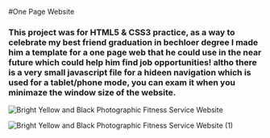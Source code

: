 #One Page Website

<h3> This project was for HTML5 & CSS3 practice, as a way to celebrate my best friend graduation in bechloer degree I made him a template for a one page web that he could use in the near future which could help him find job opportunities! 
altho there is a very small javascript file for a hideen navigation which is used for a tablet/phone mode, you can exam it
when you minimaze the window size of the website. </h3>

![Bright Yellow and Black Photographic Fitness Service Website](https://user-images.githubusercontent.com/112869651/200921300-a7ffaeea-4b9d-48d7-b1bb-e4a545f70aa0.jpg)


![Bright Yellow and Black Photographic Fitness Service Website (1)](https://user-images.githubusercontent.com/112869651/200923367-c53ebe3b-bbee-4711-a2b3-bb78430028d8.jpg)
